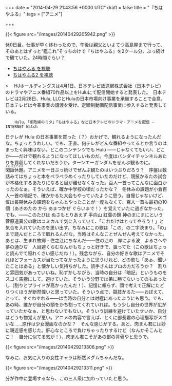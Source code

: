 
+++
date = "2014-04-29 21:43:56 +0000 UTC"
draft = false
title = "『ちはやふる』"
tags = ["アニメ"]

+++


{{< figure src="/images/20140429205942.png"  >}}

休0日目。仕事が早く終わったので、午後は親父といよてつ高島屋まで行って、そのあとはずっと“艦これ”そっちのけで『ちはやふる』を2クール分、ぶっ続けで観ていた。24時間ぐらい？

<ul>
<li><a href="http://www.hulu.jp/chihayafuru">ちはやふる を視聴</a></li>
<li><a href="http://www.hulu.jp/chihayafuru-2">ちはやふる2 を視聴</a></li>
</ul>
    >
        　HJホールディングスは4月1日、日本テレビ放送網株式会社（日本テレビ）のドラマやアニメ番組70作品以上をHuluにて配信開始すると発表した。　日本テレビは2月28日、Hulu, LLCとHuluの日本市場向け事業を承継することで合意。日本テレビは今春事業の譲渡を受け、定額制動画配信事業に参入すると発表している。

        Hulu、「家政婦のミタ」「ちはやふる」など日本テレビのドラマ・アニメを配信 -INTERNET Watch
    
日テレが Hulu の日本事業を買った（？）おかげで、観れるようになったんだな。ちょっとうれしい。でも、正直、何テレがどんな番組やってるとか言うのはまったく興味はない。どこのコンテンツでも Hulu ――じゃなくてもいい、どこか――だけで観れるようになってほしいものだ。今度はバンダイチャンネルあたりを買収してくれないだろうか。ターンエーガンダムをぜんぶ観るのに。<ruby><rb>閑話休題</rb><rp>（</rp><rt>それはさておき</rt><rp>）</rp></ruby>。アニメを一日ぶっ続けでぜんぶ観たのはいつぶりだろう？　序盤は数話みてはちょっと本をペラペラめくったりしていたのだけど、競技かるたの試合が本格化するあたりになると目が離せなくなった。百人一首ってこんなに面白かったのなぁ。そういえば、確か中学校の頃だったかな？　冬休みの課題が小倉百人一首の暗記で、確かかるた大会もやっていたように思う。自慢じゃないけど、僕は長期休みの課題をちゃんとやったことが一度もなくて、百人一首も最初の10個（あきのたの から あまつかぜ ぐらいまで！）を覚えていたに過ぎなかった。でも、――このたびは ぬさもとりあえず 手向山 紅葉の錦 神のまにまにという菅原道真公の歌はコミカルで気に入っていて、「これだけはとってやろう！」と気合を入れていたのを思い出す。ちなみにこの歌は「この」の二字決まり。「の」まで読んだところで取れるんだな。当時はそんなことぜんぜん考えてなかった。あとは、生まれ故郷・住之江にちなんだ――住の江の　岸による波　よるさへや　夢の通ひぢ　人目避くらむなんかもちょっと好きで、狙ってた（この歌はちょっと読んでて照れくさい感じだね！）。残念ながら、自分の好きな歌はアニメでそれほどフォーカスが当たってなかったように思うけれど、どの歌も「あぁ、聞いたことはある」と懐かしい気持ちがした。読手さんはプロの方だろうか？　割りと雰囲気があっていいね。恥ずかしながら、当時の自分は「暗記」というものをスゴく馬鹿にして、避けていた。そういう分野では弟に勝てないってのもあったし（割りとプライドが高かったんだ！）、記憶に頼らず、頭で考えて正解にたどりつくほうが断然偉いと思っていた。そういう点で、競技かるた――おぼえて、とって、すぐわすれる――は当時の自分とは対極にあったようにも思う。でも、あの時、誰かが自分の頭をかち割ってくれていれば。もう少し自分の世界が広がっていたかなぁ、と思わないでもない。そういう訓練を避けていたせいか、自分はどうも物覚えが悪い。アニメの内容で言えば、とくに部長君の心理描写がスゴいな……原作は少女漫画なのかな？　そんな感じがする。あと、肉まん君には妙に親近感を感じた。肝心なところで負けちゃったりするけど（なんかそこんとこ！　自分に似てる気が！）、肉まん君こそがあの部の背骨やと思うで。

{{< figure src="/images/20140429213306.png"  >}}

なみに、お気に入りの女性キャラは断然メグムちゃんだな。

{{< figure src="/images/20140429213311.png"  >}}

分が作中に登場するなら、この三人衆に加わっていたと思う。


